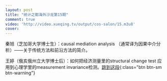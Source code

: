 ```yaml
---
layout: post
title: "统计之都海外沙龙第15期"
comment: true
video: 'http://video.xueqing.tv/output/cos-salon/15.m3u8'
cover:  
---
```



秦旭（芝加哥大学博士生）：causal&nbsp;mediation&nbsp;analysis&nbsp;（通常译为因果中介分析）——关于传统方法和前沿方法的简介。

王婷（俄亥俄州立大学博士后）：如何把经济测量里的structural&nbsp;change&nbsp;test&nbsp;应用到心理学里的measurement&nbsp;invariance检测。[跳到这段](javascript:seekTo(2486);){:class="btn btn-sm btn-warning"}
